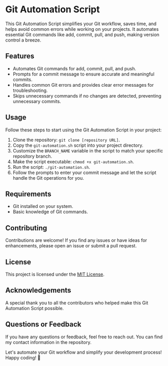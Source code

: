 # Git Automation Script

This Git Automation Script simplifies your Git workflow, saves time, and helps avoid common errors while working on your projects. It automates essential Git commands like add, commit, pull, and push, making version control a breeze.

## Features

- Automates Git commands for add, commit, pull, and push.
- Prompts for a commit message to ensure accurate and meaningful commits.
- Handles common Git errors and provides clear error messages for troubleshooting.
- Skips unnecessary commands if no changes are detected, preventing unnecessary commits.

## Usage

Follow these steps to start using the Git Automation Script in your project:

1. Clone the repository: `git clone [repository URL]`.
2. Copy the `git-automation.sh` script into your project directory.
3. Customize the `BRANCH_NAME` variable in the script to match your specific repository branch.
4. Make the script executable: `chmod +x git-automation.sh`.
5. Run the script: `./git-automation.sh`.
6. Follow the prompts to enter your commit message and let the script handle the Git operations for you.

## Requirements

- Git installed on your system.
- Basic knowledge of Git commands.

## Contributing

Contributions are welcome! If you find any issues or have ideas for enhancements, please open an issue or submit a pull request.

## License

This project is licensed under the [MIT License](LICENSE).

## Acknowledgements

A special thank you to all the contributors who helped make this Git Automation Script possible.

## Questions or Feedback

If you have any questions or feedback, feel free to reach out. You can find my contact information in the repository.

Let's automate your Git workflow and simplify your development process! Happy coding! 🚀